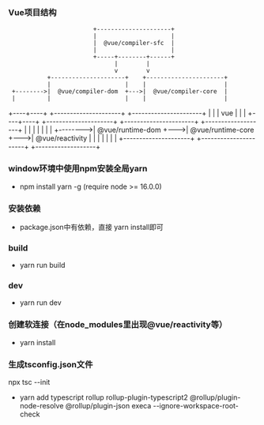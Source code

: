 ### Vue项目结构
                            +---------------------+
                            |                     |
                            |  @vue/compiler-sfc  |
                            |                     |
                            +-----+--------+------+
                                  |        |
                                  v        v
               +---------------------+    +----------------------+
               |                     |    |                      |
     +-------->|  @vue/compiler-dom  +--->|  @vue/compiler-core  |
     |         |                     |    |                      |
+----+----+    +---------------------+    +----------------------+
|         |
|   vue   |
|         |
+----+----+   +---------------------+    +----------------------+    +-------------------+
    |         |                     |    |                      |    |                   |
    +-------->|  @vue/runtime-dom   +--->|  @vue/runtime-core   +--->|  @vue/reactivity  |
              |                     |    |                      |    |                   |
              +---------------------+    +----------------------+    +-------------------+


### window环境中使用npm安装全局yarn
- npm install yarn -g (require node >= 16.0.0)

### 安装依赖
- package.json中有依赖，直接 yarn install即可

### build
- yarn run build

### dev
- yarn run dev

### 创建软连接（在node_modules里出现@vue/reactivity等）
- yarn install

### 生成tsconfig.json文件
npx tsc --init









- yarn add typescript rollup rollup-plugin-typescript2 @rollup/plugin-node-resolve @rollup/plugin-json execa --ignore-workspace-root-check